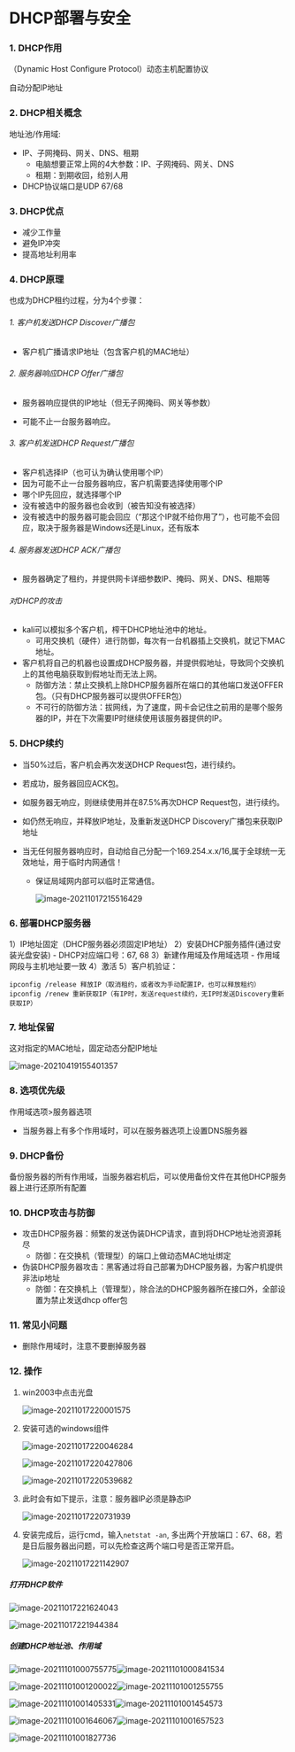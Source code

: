 # DHCP部署与安全

### 1. DHCP作用  

（Dynamic Host Configure Protocol）动态主机配置协议

自动分配IP地址  

### 2. DHCP相关概念  

地址池/作用域: 

- IP、子网掩码、网关、DNS、租期
  - 电脑想要正常上网的4大参数：IP、子网掩码、网关、DNS
  - 租期：到期收回，给别人用
- DHCP协议端口是UDP 67/68  

### 3. DHCP优点

- 减少工作量
- 避免IP冲突
- 提高地址利用率

### 4. DHCP原理

也成为DHCP租约过程，分为4个步骤：

###### 1. 客户机发送DHCP Discover广播包

- 客户机广播请求IP地址（包含客户机的MAC地址）

###### 2. 服务器响应DHCP Offer广播包  

- 服务器响应提供的IP地址（但无子网掩码、网关等参数） 

- 可能不止一台服务器响应。

###### 3. 客户机发送DHCP Request广播包  

- 客户机选择IP（也可认为确认使用哪个IP）  
- 因为可能不止一台服务器响应，客户机需要选择使用哪个IP
- 哪个IP先回应，就选择哪个IP
- 没有被选中的服务器也会收到（被告知没有被选择）
- 没有被选中的服务器可能会回应（“那这个IP就不给你用了”），也可能不会回应，取决于服务器是Windows还是Linux，还有版本

###### 4. 服务器发送DHCP ACK广播包  

- 服务器确定了租约，并提供网卡详细参数IP、掩码、网关、DNS、租期等

###### 对DHCP的攻击

- kali可以模拟多个客户机，榨干DHCP地址池中的地址。
  - 可用交换机（硬件）进行防御，每次有一台机器插上交换机，就记下MAC地址。
- 客户机将自己的机器也设置成DHCP服务器，并提供假地址，导致同个交换机上的其他电脑获取到假地址而无法上网。
  - 防御方法：禁止交换机上除DHCP服务器所在端口的其他端口发送OFFER包。（只有DHCP服务器可以提供OFFER包）
  - 不可行的防御方法：拔网线，为了速度，网卡会记住之前用的是哪个服务器的IP，并在下次需要IP时继续使用该服务器提供的IP。

### 5. DHCP续约

- 当50%过后，客户机会再次发送DHCP Request包，进行续约。
- 若成功，服务器回应ACK包。

- 如服务器无响应，则继续使用并在87.5%再次DHCP Request包，进行续约。
- 如仍然无响应，并释放IP地址，及重新发送DHCP Discovery广播包来获取IP地址
- 当无任何服务器响应时，自动给自己分配一个169.254.x.x/16,属于全球统一无效地址，用于临时内网通信！  
  - 保证局域网内部可以临时正常通信。
  
    ![image-20211017215516429](img/image-20211017215516429.png)

### 6. 部署DHCP服务器

1）IP地址固定（DHCP服务器必须固定IP地址）
2）安装DHCP服务插件(通过安装光盘安装) - DHCP对应端口号：67, 68
3）新建作用域及作用域选项 - 作用域网段与主机地址要一致
4）激活
5）客户机验证：  

```
ipconfig /release 释放IP（取消租约，或者改为手动配置IP，也可以释放租约）
ipconfig /renew 重新获取IP（有IP时，发送request续约，无IP时发送Discovery重新获取IP）
```

### 7. 地址保留  

这对指定的MAC地址，固定动态分配IP地址  

![image-20210419155401357](img/image-20210419155401357.png)

### 8. 选项优先级  

作用域选项>服务器选项

* 当服务器上有多个作用域时，可以在服务器选项上设置DNS服务器  

### 9. DHCP备份  

备份服务器的所有作用域，当服务器宕机后，可以使用备份文件在其他DHCP服务器上进行还原所有配置  



### 10. DHCP攻击与防御  

- 攻击DHCP服务器：频繁的发送伪装DHCP请求，直到将DHCP地址池资源耗尽
  - 防御：在交换机（管理型）的端口上做动态MAC地址绑定
- 伪装DHCP服务器攻击：黑客通过将自己部署为DHCP服务器，为客户机提供非法ip地址
  - 防御：在交换机上（管理型），除合法的DHCP服务器所在接口外，全部设置为禁止发送dhcp offer包  

### 11. 常见小问题  

- 删除作用域时，注意不要删掉服务器



### 12. 操作

1. win2003中点击光盘

   ![image-20211017220001575](img/image-20211017220001575.png)

2. 安装可选的windows组件

   ![image-20211017220046284](img/image-20211017220046284.png)

   ![image-20211017220427806](img/image-20211017220427806.png)

   ![image-20211017220539682](img/image-20211017220539682.png)

3. 此时会有如下提示，注意：服务器IP必须是静态IP

   ![image-20211017220731939](img/image-20211017220731939.png)

4. 安装完成后，运行cmd，输入`netstat -an`, 多出两个开放端口：67、68，若是日后服务器出问题，可以先检查这两个端口号是否正常开启。

   ![image-20211017221142907](img/image-20211017221142907.png)



##### 打开DHCP软件

![image-20211017221624043](img/image-20211017221624043.png)

![image-20211017221944384](img/image-20211017221944384.png)

##### 创建DHCP地址池、作用域

![image-20211101000755775](img/image-20211101000755775.png)![image-20211101000841534](img/image-20211101000841534.png)

![image-20211101001200022](img/image-20211101001200022.png)![image-20211101001255755](img/image-20211101001255755.png)

![image-20211101001405331](img/image-20211101001405331.png)![image-20211101001454573](img/image-20211101001454573.png)

![image-20211101001646067](img/image-20211101001646067.png)![image-20211101001657523](img/image-20211101001657523.png)

![image-20211101001827736](img/image-20211101001827736.png)